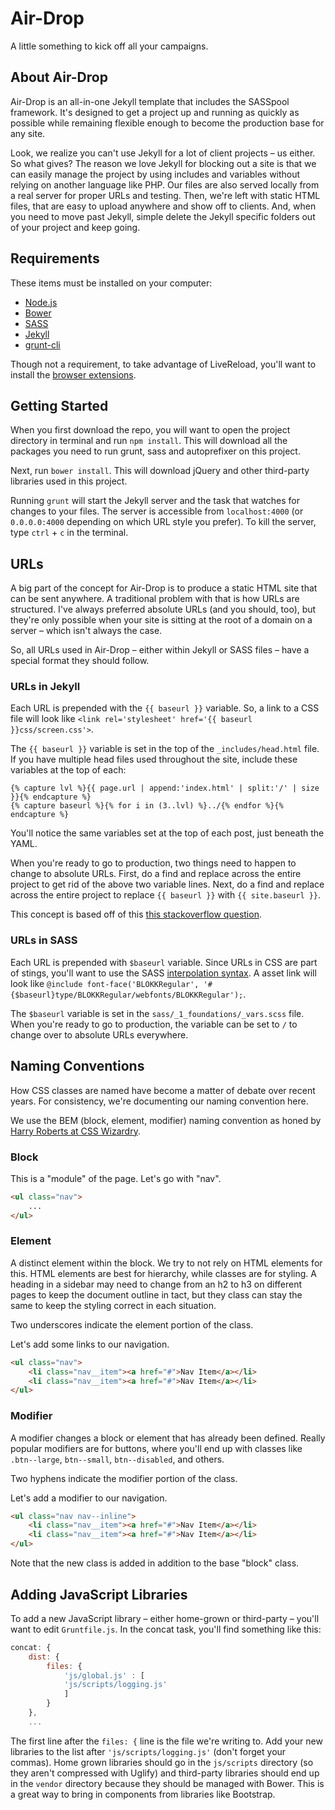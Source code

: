 # Air-Drop

A little something to kick off all your campaigns.

## About Air-Drop

Air-Drop is an all-in-one Jekyll template that includes the SASSpool framework. It's designed to get a project up and running as quickly as possible while remaining flexible enough to become the production base for any site.

Look, we realize you can't use Jekyll for a lot of client projects – us either. So what gives? The reason we love Jekyll for blocking out a site is that we can easily manage the project by using includes and variables without relying on another language like PHP. Our files are also served locally from a real server for proper URLs and testing. Then, we're left with static HTML files, that are easy to upload anywhere and show off to clients. And, when you need to move past Jekyll, simple delete the Jekyll specific folders out of your project and keep going.

## Requirements

These items must be installed on your computer:

* [Node.js](http://nodejs.org)
* [Bower](http://bower.io)
* [SASS](http://sass-lang.com)
* [Jekyll](http://jekyllrb.com)
* [grunt-cli](http://gruntjs.com/getting-started#installing-the-cli)

Though not a requirement, to take advantage of LiveReload, you'll want to install the [browser extensions](http://feedback.livereload.com/knowledgebase/articles/86242-how-do-i-install-and-use-the-browser-extensions-).

## Getting Started

When you first download the repo, you will want to open the project directory in terminal and run `npm install`. This will download all the packages you need to run grunt, sass and autoprefixer on this project.

Next, run `bower install`. This will download jQuery and other third-party libraries used in this project.

Running `grunt` will start the Jekyll server and the task that watches for changes to your files. The server is accessible from `localhost:4000` (or `0.0.0.0:4000` depending on which URL style you prefer). To kill the server, type `ctrl` + `c` in the terminal.

## URLs

A big part of the concept for Air-Drop is to produce a static HTML site that can be sent anywhere. A traditional problem with that is how URLs are structured. I've always preferred absolute URLs (and you should, too), but they're only possible when your site is sitting at the root of a domain on a server – which isn't always the case.

So, all URLs used in Air-Drop – either within Jekyll or SASS files – have a special format they should follow.

### URLs in Jekyll

Each URL is prepended with the `{{ baseurl }}` variable. So, a link to a CSS file will look like `<link rel='stylesheet' href='{{ baseurl }}css/screen.css'>`.

The `{{ baseurl }}` variable is set in the top of the `_includes/head.html` file. If you have multiple head files used throughout the site, include these variables at the top of each:

``` liquid
{% capture lvl %}{{ page.url | append:'index.html' | split:'/' | size }}{% endcapture %}
{% capture baseurl %}{% for i in (3..lvl) %}../{% endfor %}{% endcapture %}
```

You'll notice the same variables set at the top of each post, just beneath the YAML.

When you're ready to go to production, two things need to happen to change to absolute URLs. First, do a find and replace across the entire project to get rid of the above two variable lines. Next, do a find and replace across the entire project to replace `{{ baseurl }}` with `{{ site.baseurl }}`.

This concept is based off of this [this stackoverflow question](http://stackoverflow.com/questions/7985081/how-to-deploy-a-jekyll-site-locally-with-css-js-and-background-images-included).

### URLs in SASS

Each URL is prepended with `$baseurl` variable. Since URLs in CSS are part of stings, you'll want to use the SASS [interpolation syntax](http://sass-lang.com/documentation/file.SASS_REFERENCE.html#interpolation_). A asset link will look like `@include font-face('BLOKKRegular', '#{$baseurl}type/BLOKKRegular/webfonts/BLOKKRegular');`.

The `$baseurl` variable is set in the `sass/_1_foundations/_vars.scss` file. When you're ready to go to production, the variable can be set to `/` to change over to absolute URLs everywhere.

## Naming Conventions

How CSS classes are named have become a matter of debate over recent years. For consistency, we're documenting our naming convention here.

We use the BEM (block, element, modifier) naming convention as honed by [Harry Roberts at CSS Wizardry](http://csswizardry.com/2013/01/mindbemding-getting-your-head-round-bem-syntax/).

### Block

This is a "module" of the page. Let's go with "nav".

``` html
<ul class="nav">
    ...
</ul>
```

### Element

A distinct element within the block. We try to not rely on HTML elements for this. HTML elements are best for hierarchy, while classes are for styling. A heading in a sidebar may need to change from an h2 to h3 on different pages to keep the document outline in tact, but they class can stay the same to keep the styling correct in each situation.

Two underscores indicate the element portion of the class.

Let's add some links to our navigation.

``` html
<ul class="nav">
    <li class="nav__item"><a href="#">Nav Item</a></li>
    <li class="nav__item"><a href="#">Nav Item</a></li>
</ul>
```

### Modifier

A modifier changes a block or element that has already been defined. Really popular modifiers are for buttons, where you'll end up with classes like `.btn--large`, `btn--small`, `btn--disabled`, and others.

Two hyphens indicate the modifier portion of the class.

Let's add a modifier to our navigation.

``` html
<ul class="nav nav--inline">
    <li class="nav__item"><a href="#">Nav Item</a></li>
    <li class="nav__item"><a href="#">Nav Item</a></li>
</ul>
```

Note that the new class is added in addition to the base "block" class.

## Adding JavaScript Libraries

To add a new JavaScript library – either home-grown or third-party – you'll want to edit `Gruntfile.js`. In the concat task, you'll find something like this:

``` javascript
concat: {
    dist: {
        files: {
            'js/global.js' : [
            'js/scripts/logging.js'
            ]
        }
    },
    ...
```

The first line after the `files: {` line is the file we're writing to. Add your new libraries to the list after `'js/scripts/logging.js'` (don't forget your commas). Home grown libraries should go in the `js/scripts` directory (so they aren't compressed with Uglify) and third-party libraries should end up in the `vendor` directory because they should be managed with Bower. This is a great way to bring in components from libraries like Bootstrap.